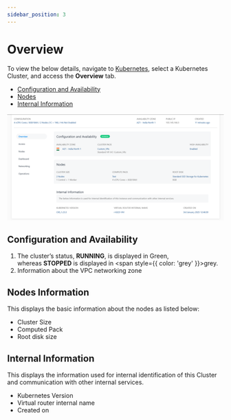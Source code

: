 ```yaml
---
sidebar_position: 3
---
```

# Overview

To view the below details, navigate to [Kubernetes](AboutKubernetes.md), select a Kubernetes Cluster, and access the **Overview** tab.

- [Configuration and Availability](#configuration-and-availability)
- [Nodes](#nodes-information)
- [Internal Information](#internal-information)

![Overview](img/Overview1.png)

## Configuration and Availability

1. The cluster’s status, **RUNNING**, is displayed in Green, whereas **STOPPED** is displayed in <span style={{ color: 'grey' }}>grey</span>.
2. Information about the VPC networking zone

## Nodes Information 

This displays the basic information about the nodes as listed below:

- Cluster Size
- Computed Pack
- Root disk size

## Internal Information

This displays the information used for internal identification of this Cluster and communication with other internal services.

- Kubernetes Version
- Virtual router internal name
- Created on




